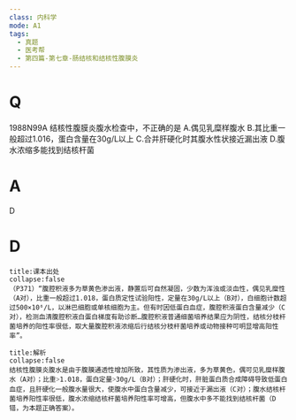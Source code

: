 ```yaml
---
class: 内科学
mode: A1
tags:
  - 真题
  - 医考帮
  - 第四篇-第七章-肠结核和结核性腹膜炎
---
```


# Q
1988N99A 结核性腹膜炎腹水检查中，不正确的是
A.偶见乳糜样腹水
B.其比重一般超过1.016，蛋白含量在30g/L以上
C.合并肝硬化时其腹水性状接近漏出液
D.腹水浓缩多能找到结核杆菌

# A
D
# D
```ad-note
title:课本出处
collapse:false
（P371）“腹腔积液多为草黄色渗出液，静置后可自然凝固，少数为浑浊或淡血性，偶见乳糜性（A对），比重一般超过1.018，蛋白质定性试验阳性，定量在30g/L以上（B对），白细胞计数超过500×10⁶/L，以淋巴细胞或单核细胞为主。但有时因低蛋白血症，腹腔积液蛋白含量减少（C对），检测血清腹腔积液白蛋白梯度有助诊断…腹腔积液普通细菌培养结果应为阴性，结核分枝杆菌培养的阳性率很低，取大量腹腔积液浓缩后行结核分枝杆菌培养或动物接种可明显增高阳性率”。
```

```ad-summary
title:解析
collapse:false
结核性腹膜炎腹水是由于腹膜通透性增加所致，其性质为渗出液，多为草黄色，偶可见乳糜样腹水（A对）；比重˃1.018，蛋白定量˃30g/L（B对）；肝硬化时，肝脏蛋白质合成障碍导致低蛋白血症，且肝硬化一般腹水量很大，使腹水中蛋白含量减少，可接近于漏出液（C对）；腹水结核杆菌培养阳性率很低，腹水浓缩结核杆菌培养阳性率可增高，但腹水中多不能找到结核杆菌（D错，为本题正确答案）。
```

